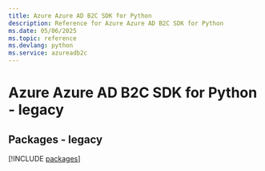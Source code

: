 ```yaml
---
title: Azure Azure AD B2C SDK for Python
description: Reference for Azure Azure AD B2C SDK for Python
ms.date: 05/06/2025
ms.topic: reference
ms.devlang: python
ms.service: azureadb2c
---
```

# Azure Azure AD B2C SDK for Python - legacy
## Packages - legacy
[!INCLUDE [packages](azure-ad-b2c-index.md)]